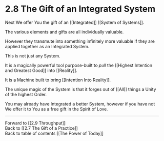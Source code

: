 # 2.8 The Gift of an Integrated System
Next We offer You the gift of an [[Integrated]] [[System of Systems]]. 

The various elements and gifts are all individually valuable. 

However they transmute into something infinitely more valuable if they are applied together as an Integrated System. 

This is not just any System. 

It is a magically powerful tool purpose-built to _pull_ the [[Highest Intention and Greatest Good]] into [[Reality]]. 

It is a Machine built to bring [[Intention Into Reality]].

The unique magic of the System is that it forges out of [[All]] things a Unity of the highest Order. 

You may already have Integrated a better System, however if you have not We offer it to You as a free gift in the Spirit of Love. 

___

Forward to [[2.9 Throughput]]  
Back to [[2.7 The Gift of a Practice]]  
Back to table of contents [[The Power of Today]]  